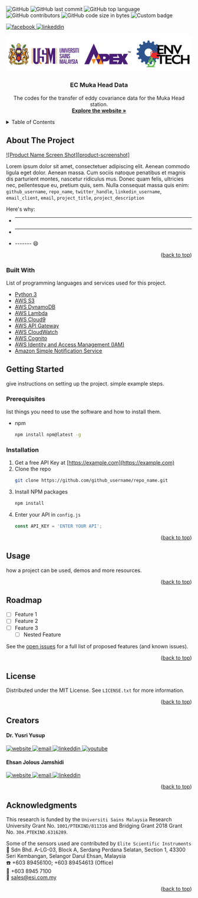 <!-- Badges -->
![GitHub](https://img.shields.io/github/license/AtmosferaUSM/ec_mukahead?label=license&logo=Github&style=flat-square)
![GitHub last commit](https://img.shields.io/github/last-commit/AtmosferaUSM/ec_mukahead?style=flat-square)
![GitHub top language](https://img.shields.io/github/languages/top/AtmosferaUSM/ec_mukahead?color=yellow&style=flat-square)
![GitHub contributors](https://img.shields.io/github/contributors/AtmosferaUSM/ec_mukahead?style=flat-square)
![GitHub code size in bytes](https://img.shields.io/github/languages/code-size/AtmosferaUSM/ec_mukahead?logo=Github&style=flat-square)
![Custom badge](https://img.shields.io/endpoint?url=https%3A%2F%2Fsn7hcohj4l.execute-api.us-west-2.amazonaws.com%2Fv1%2Fgithub&style=flat-square)


<a href="https://www.facebook.com/atmosphereInteraction" target="_blank">
    <img src="https://img.shields.io/badge/Facebook-1877F2?style=for-the-badge&logo=facebook&logoColor=white" alt="facebook">
</a>

<a href="https://www.linkedin.com/company/atmosphere-interaction" target="_blank">
    <img src="https://img.shields.io/badge/LinkedIn-0077B5?style=for-the-badge&logo=linkedin&logoColor=white" alt="linkeddin">
</a>

<div id="top"></div>
<!-- PROJECT LOGO -->
<br />
<div align="center">
  <a href="https://atmosfera.usm.my/index.html" target="_blank">
    <img src="https://github.com/AtmosferaUSM/ec_mukahead/blob/main/images/white-logo.jpg" alt="Logo">
  </a>

  <h3 align="center">EC Muka Head Data</h3>

  <p align="center">
    The codes for the transfer of eddy covariance data for the Muka Head station.
    <br />
    <a href="https://atmosfera.usm.my/index.html" target="_blank"><strong>Explore the website »</strong></a>
    <br />
  </p>
</div>



<!-- TABLE OF CONTENTS -->
<details>
  <summary>Table of Contents</summary>
  <ol>
    <li>
      <a href="#about-the-project">About The Project</a>
      <ul>
        <li><a href="#built-with">Built With</a></li>
      </ul>
    </li>
    <li>
      <a href="#getting-started">Getting Started</a>
      <ul>
        <li><a href="#prerequisites">Prerequisites</a></li>
        <li><a href="#installation">Installation</a></li>
      </ul>
    </li>
    <li><a href="#usage">Usage</a></li>
    <li><a href="#roadmap">Roadmap</a></li>
    <li><a href="#license">License</a></li>
    <li><a href="#contact">Contact</a></li>
    <li><a href="#acknowledgments">Acknowledgments</a></li>
  </ol>
</details>

<!-- ABOUT THE PROJECT -->
## About The Project

[![Product Name Screen Shot][product-screenshot]](https://example.com)

Lorem ipsum dolor sit amet, consectetuer adipiscing elit. Aenean commodo ligula eget dolor. Aenean massa. Cum sociis natoque penatibus et magnis dis parturient montes, nascetur ridiculus mus. Donec quam felis, ultricies nec, pellentesque eu, pretium quis, sem. Nulla consequat massa quis enim: `github_username`, `repo_name`, `twitter_handle`, `linkedin_username`, `email_client`, `email`, `project_title`, `project_description`

Here's why:
* -------
* -------
* ------- :smile:

<p align="right">(<a href="#top">back to top</a>)</p>

### Built With

List of programming languages and services used for this project.

* [Python 3](https://www.python.org/)
* [AWS S3](https://aws.amazon.com/s3/)
* [AWS DynamoDB](https://aws.amazon.com/dynamodb/)
* [AWS Lambda](https://aws.amazon.com/lambda/)
* [AWS Cloud9](https://aws.amazon.com/cloud9/)
* [AWS API Gateway](https://aws.amazon.com/api-gateway/)
* [AWS CloudWatch](https://aws.amazon.com/cloudwatch/)
* [AWS Cognito](https://aws.amazon.com/cognito/)
* [AWS Identity and Access Management (IAM)](https://aws.amazon.com/iam/)
* [Amazon Simple Notification Service](https://aws.amazon.com/sns/)


<!-- GETTING STARTED -->
## Getting Started

give instructions on setting up the project.
simple example steps.

### Prerequisites

list things you need to use the software and how to install them.
* npm
  ```sh
  npm install npm@latest -g
  ```

### Installation

1. Get a free API Key at [https://example.com](https://example.com)
2. Clone the repo
   ```sh
   git clone https://github.com/github_username/repo_name.git
   ```
3. Install NPM packages
   ```sh
   npm install
   ```
4. Enter your API in `config.js`
   ```js
   const API_KEY = 'ENTER YOUR API';
   ```

<p align="right">(<a href="#top">back to top</a>)</p>



<!-- USAGE EXAMPLES -->
## Usage

how a project can be used, demos and more resources.


<p align="right">(<a href="#top">back to top</a>)</p>



<!-- ROADMAP -->
## Roadmap

- [ ] Feature 1
- [ ] Feature 2
- [ ] Feature 3
    - [ ] Nested Feature

See the [open issues](https://github.com/AtmosferaUSM/ec_mukahead/issues) for a full list of proposed features (and known issues).

<p align="right">(<a href="#top">back to top</a>)</p>


<!-- LICENSE -->
## License

Distributed under the MIT License. See `LICENSE.txt` for more information.

<p align="right">(<a href="#top">back to top</a>)</p>



<!-- CONTACT -->
## Creators

#### Dr. Yusri Yusup
<div>
    <a href="https://sites.google.com/site/yusriyp" target="_blank">
        <img src="https://img.shields.io/badge/website-sites.google.com/site/yusriyp-green?style=for-the-badge&logo=appveyor" alt="website">
    </a>
    <a href="nailto:yusriy@usm.my" target="_blank">
        <img src="https://img.shields.io/badge/email-yusriy@usm.my-important?style=for-the-badge" alt="email">
    </a>
    <a href="https://www.linkedin.com/in/yusriy/" target="_blank">
        <img src="https://img.shields.io/badge/LinkedIn-0077B5?style=for-the-badge&logo=linkedin&logoColor=white" alt="linkeddin">
    </a>
    <a href="https://www.youtube.com/channel/UCAGpbU_rdH7sTMUZPn9r67w" target="_blank">
        <img src="https://img.shields.io/badge/YouTube-FF0000?style=for-the-badge&logo=youtube&logoColor=white" alt="youtube">
    </a>
</div>



#### Ehsan Jolous Jamshidi
<div>
    <a href="https://jamshidi.herokuapp.com/" target="_blank">
        <img src="https://img.shields.io/badge/website-jamshidi.herokuapp.com-green?style=for-the-badge&logo=appveyor" alt="website">
    </a>
    <a href="nailto:ej.jamshidi@gmail.com" target="_blank">
        <img src="https://img.shields.io/badge/email-ej.jamshidi@gmail.com-important?style=for-the-badge" alt="email">
    </a>
    <a href="https://my.linkedin.com/in/ehsan-jolous-jamshidi-19a2b6146" target="_blank">
        <img src="https://img.shields.io/badge/LinkedIn-0077B5?style=for-the-badge&logo=linkedin&logoColor=white" alt="linkeddin">
    </a>
</div>

<p align="right">(<a href="#top">back to top</a>)</p>



<!-- ACKNOWLEDGMENTS -->
## Acknowledgments

This research is funded by the `Universiti Sains Malaysia` Research University Grant No. `1001/PTEKIND/811316` and Bridging Grant 2018 Grant No. `304.PTEKIND.6316289`.
      
Some of the sensors used are contributed by `Elite Scientific Instruments` <br />
:office: Sdn Bhd. A-LG-03, Block A, Serdang Perdana Selatan, Section 1, 43300 Seri Kembangan, Selangor Darul Ehsan, Malaysia <br />
:phone: +603 89456100; +603 89454613 (Office) <br />
:fax:  +603 8945 7100 <br />
:email: sales@esi.com.my <br />






<p align="right">(<a href="#top">back to top</a>)</p>



<!-- MARKDOWN LINKS & IMAGES -->
<!-- https://www.markdownguide.org/basic-syntax/#reference-style-links -->

